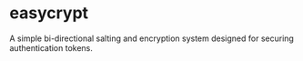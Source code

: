 # easycrypt
A simple bi-directional salting and encryption system designed for securing authentication tokens.
